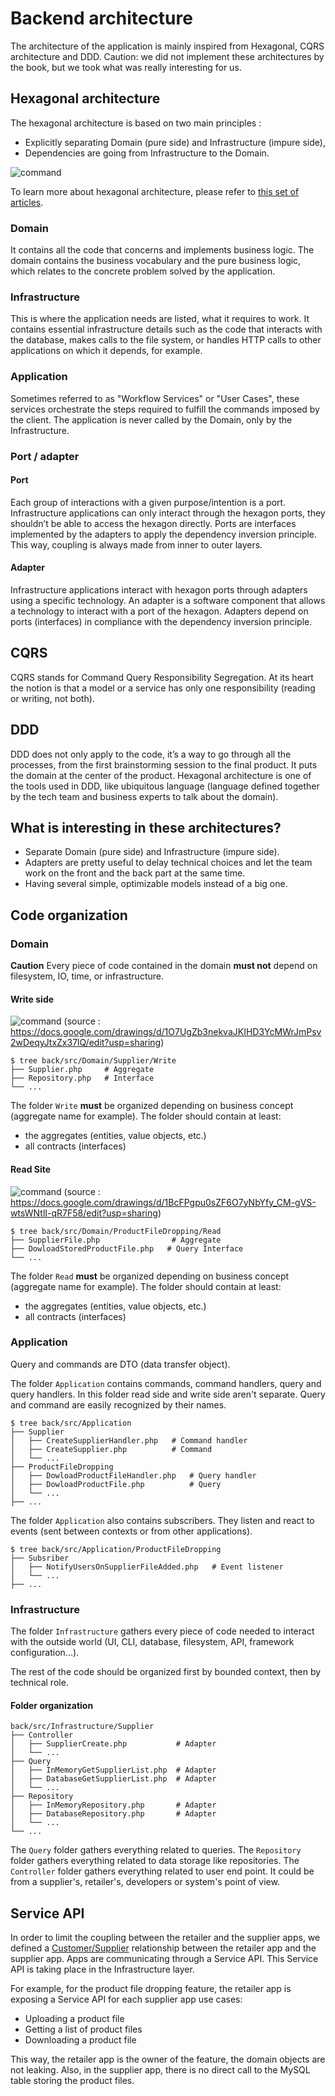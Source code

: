 # Backend architecture

The architecture of the application is mainly inspired from Hexagonal, CQRS architecture and DDD.
Caution: we did not implement these architectures by the book, but we took what was really interesting for us.

## Hexagonal architecture

The hexagonal architecture is based on two main principles :

- Explicitly separating Domain (pure side) and Infrastructure (impure side),
- Dependencies are going from Infrastructure to the Domain.

![command](files/hexagonal-architecture.svg)

To learn more about hexagonal architecture, please refer to [this set of articles](https://jmgarridopaz.github.io/content/hexagonalarchitecture.html).

### Domain

It contains all the code that concerns and implements business logic. The domain contains the business vocabulary and the pure business logic, which relates to the concrete problem solved by the application.

### Infrastructure

This is where the application needs are listed, what it requires to work. It contains essential infrastructure details such as the code that interacts with the database, makes calls to the file system, or handles HTTP calls to other applications on which it depends, for example.

### Application 

Sometimes referred to as "Workflow Services" or "User Cases", these services orchestrate the steps required to fulfill the commands imposed by the client. The application is never called by the Domain, only by the Infrastructure.

### Port / adapter

#### Port
Each group of interactions with a given purpose/intention is a port. Infrastructure applications can only interact through the hexagon ports, they shouldn’t be able to access the hexagon directly. Ports are interfaces implemented by the adapters to apply the dependency inversion principle. This way, coupling is always made from inner to outer layers.

#### Adapter 
Infrastructure applications interact with hexagon ports through adapters using a specific technology. An adapter is a software component that allows a technology to interact with a port of the hexagon. Adapters depend on ports (interfaces) in compliance with the dependency inversion principle.

## CQRS

CQRS stands for Command Query Responsibility Segregation. At its heart the notion is that a model or a service has only one responsibility (reading or writing, not both).

## DDD

DDD does not only apply to the code, it’s a way to go through all the processes, from the first brainstorming session to the final product. It puts the domain at the center of the product. Hexagonal architecture is one of the tools used in DDD, like ubiquitous language (language defined together by the tech team and business experts to talk about the domain).

## What is interesting in these architectures?

* Separate Domain (pure side) and Infrastructure (impure side).
* Adapters are pretty useful to delay technical choices and let the team work on the front and the back part at the same time.
* Having several simple, optimizable models instead of a big one.

## Code organization

### Domain

**Caution** Every piece of code contained in the domain **must not** depend on filesystem, IO, time, or infrastructure.

#### Write side

![command](files/command-handler.svg)
(source : https://docs.google.com/drawings/d/1O7UgZb3nekvaJKIHD3YcMWrJmPsv2wDeqyJtxZx37lQ/edit?usp=sharing)

```
$ tree back/src/Domain/Supplier/Write
├── Supplier.php     # Aggregate
├── Repository.php   # Interface
└── ...
```

The folder `Write` **must** be organized depending on business concept (aggregate name for example). The folder should contain at least:
* the aggregates (entities, value objects, etc.)
* all contracts (interfaces)

#### Read Site

![command](files/query-handler.svg)
(source : https://docs.google.com/drawings/d/1BcFPgpu0sZF6O7yNbYfy_CM-gVS-wtsWNtlI-qR7F58/edit?usp=sharing)
```
$ tree back/src/Domain/ProductFileDropping/Read
├── SupplierFile.php                # Aggregate
├── DowloadStoredProductFile.php   # Query Interface
└── ...
```

The folder `Read` **must** be organized depending on business concept (aggregate name for example). The folder should contain at least:
* the aggregates (entities, value objects, etc.)
* all contracts (interfaces)


### Application

Query and commands are DTO (data transfer object).

The folder `Application` contains commands, command handlers, query and query handlers. In this folder read side and write side aren't separate. Query and command are easily recognized by their names.

```
$ tree back/src/Application
├── Supplier
│   ├── CreateSupplierHandler.php   # Command handler
│   ├── CreateSupplier.php          # Command
│   └── ...
├── ProductFileDropping
│   ├── DowloadProductFileHandler.php   # Query handler
│   ├── DowloadProductFile.php          # Query
│   └── ...
├── ...
```

The folder `Application` also contains subscribers. They listen and react to events (sent between contexts or from other applications).

```
$ tree back/src/Application/ProductFileDropping
├── Subsriber
│   ├── NotifyUsersOnSupplierFileAdded.php   # Event listener
│   └── ...
├── ...
```

### Infrastructure

The folder `Infrastructure` gathers every piece of code needed to interact with the outside world (UI, CLI, database, filesystem, API, framework configuration...).

The rest of the code should be organized first by bounded context, then by technical role.

#### Folder organization

```
back/src/Infrastructure/Supplier
├── Controller                       
│   ├── SupplierCreate.php           # Adapter
│   └── ...
├── Query
│   ├── InMemoryGetSupplierList.php  # Adapter
│   ├── DatabaseGetSupplierList.php  # Adapter
│   └── ...
├── Repository
│   ├── InMemoryRepository.php       # Adapter
│   ├── DatabaseRepository.php       # Adapter
│   └── ...
└── ...
```

The `Query` folder gathers everything related to queries.
The `Repository` folder gathers everything related to data storage like repositories.
The `Controller` folder gathers everything related to user end point. It could be from a supplier's, retailer's, developers or system's point of view.

## Service API

In order to limit the coupling between the retailer and the supplier apps, we defined a [Customer/Supplier](https://contextmapper.org/docs/customer-supplier/)
relationship between the retailer app and the supplier app. Apps are communicating through a Service API.
This Service API is taking place in the Infrastructure layer.

For example, for the product file dropping feature, the retailer app is exposing a Service API for each supplier app use cases:
* Uploading a product file
* Getting a list of product files
* Downloading a product file

This way, the retailer app is the owner of the feature, the domain objects are not leaking. Also, in the supplier app,
there is no direct call to the MySQL table storing the product files.
